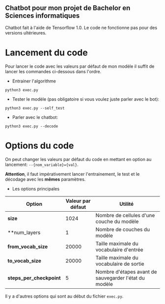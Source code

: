 ## Chatbot pour mon projet de Bachelor en Sciences informatiques

Chatbot fait à l'aide de Tensorflow 1.0. Le code ne fonctionne pas pour des versions ultérieures.

# Lancement du code

Pour lancer le code avec les valeurs par défaut de mon modèle il suffit de lancer les commandes ci-dessous dans l'ordre.

* Entrainer l'algorithme

```
python3 exec.py
```

* Tester le modèle (pas obligatoire si vous voulez juste parler avec le bot):

```
python3 exec.py --self_test
```

* Parler avec le chatbot:

```
python3 exec.py --decode
```

# Options du code

On peut changer les valeurs par défaut du code en mettant en option au lancement: `--{nom_variable}={val}`.

**Attention**, il faut impérativement lancer l'entrainement, le test et le décodage avec les **mêmes** paramètres.

* Les options principales

Option | Valeur par défaut | Utilité
--- | --- | ---
**size** | 1024 | Nombre de cellules d'une couche du modèle
**num_layers | 1 | Nombre de couches du modèle 
**from_vocab_size** | 20000 | Taille maximale du vocabulaire d'entrée
**to_vocab_size** | 20000 | Taille maximale du vocabulaire de sortie
**steps_per_checkpoint** | 5 | Nombre d'étapes avant de sauvegarder l'état du modèle


Il y a  d'autres options qui sont au début du fichier `exec.py`.